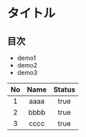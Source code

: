 # タイトル

## 目次

- demo1
- demo2
- demo3

|No|Name|Status|
|:----:|:----:|:----:|
|1|aaaa|true|
|2|bbbb|true|
|3|cccc|true|

